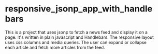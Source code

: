 # responsive_jsonp_app_with_handlebars

This is a project that uses jsonp to fetch a news feed and display it on a page.
It's written in plain javascript and Handlebars.
The responsive layout uses css columns and media queries.
The user can expand or collapse each article and fetch more articles from the feed.

